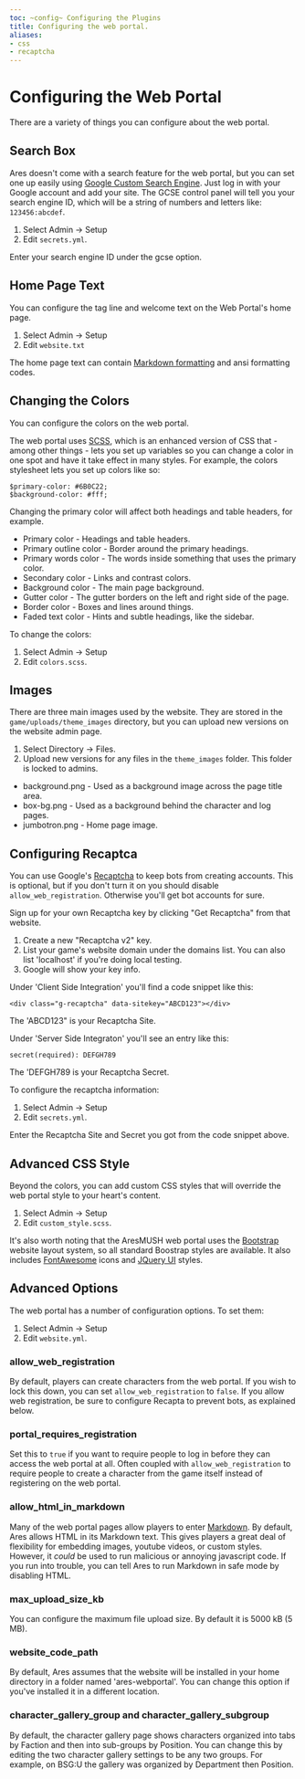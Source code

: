 ```yaml
---
toc: ~config~ Configuring the Plugins
title: Configuring the web portal.
aliases:
- css
- recaptcha
---
```

# Configuring the Web Portal

There are a variety of things you can configure about the web portal.

## Search Box

Ares doesn't come with a search feature for the web portal, but you can set one up easily using [Google Custom  Search Engine](https://cse.google.com/cse/all).  Just log in with your Google account and add your site.  The GCSE control panel will tell you your search engine ID, which will be a string of numbers and letters like:  `123456:abcdef`. 
  
1. Select Admin -> Setup
2. Edit `secrets.yml`.

Enter your search engine ID under the gcse option.

## Home Page Text

You can configure the tag line and welcome text on the Web Portal's home page.

1. Select Admin -> Setup
2. Edit `website.txt` 

The home page text can contain [Markdown formatting](https://daringfireball.net/projects/markdown/syntax) and ansi formatting codes.

## Changing the Colors

You can configure the colors on the web portal.

The web portal uses [SCSS](http://sass-lang.com/guide), which is an enhanced version of CSS that - among other things - lets you set up variables so you can change a color in one spot and have it take effect in many styles.  For example, the colors stylesheet lets you set up colors like so:

    $primary-color: #6B0C22;
    $background-color: #fff;

Changing the primary color will affect both headings and table headers, for example.

* Primary color - Headings and table headers.
* Primary outline color - Border around the primary headings.
* Primary words color - The words inside something that uses the primary color.
* Secondary color - Links and contrast colors.
* Background color - The main page background.
* Gutter color - The gutter borders on the left and right side of the page.
* Border color - Boxes and lines around things.
* Faded text color - Hints and subtle headings, like the sidebar.

To change the colors:

1. Select Admin -> Setup
2. Edit `colors.scss`.

## Images

There are three main images used by the website.  They are stored in the `game/uploads/theme_images` directory, but you can upload new versions on the website admin page.

1. Select Directory -> Files.
2. Upload new versions for any files in the `theme_images` folder.  This folder is locked to admins.

* background.png - Used as a background image across the page title area.
* box-bg.png - Used as a background behind the character and log pages.
* jumbotron.png - Home page image.


## Configuring Recaptca

You can use Google's [Recaptcha](https://www.google.com/recaptcha/intro/) to keep bots from creating accounts.  This is optional, but if you don't turn it on you should disable `allow_web_registration`.  Otherwise you'll get bot accounts for sure.

Sign up for your own Recaptcha key by clicking "Get Recaptcha" from that website.

1. Create a new "Recaptcha v2" key.
2. List your game's website domain under the domains list.  You can also list 'localhost' if you're doing local testing.
3. Google will show your key info.

Under 'Client Side Integration' you'll find a code snippet like this:

`<div class="g-recaptcha" data-sitekey="ABCD123"></div>`

The 'ABCD123" is your Recaptcha Site.

Under 'Server Side Integraton' you'll see an entry like this:

`secret(required): DEFGH789`

The 'DEFGH789 is your Recaptcha Secret.

To configure the recaptcha information:

1. Select Admin -> Setup
2. Edit `secrets.yml`.

Enter the Recaptcha Site and Secret you got from the code snippet above.

## Advanced CSS Style

Beyond the colors, you can add custom CSS styles that will override the web portal style to your heart's content.

1. Select Admin -> Setup
2. Edit `custom_style.scss`.

It's also worth noting that the AresMUSH web portal uses the [Bootstrap](http://getbootstrap.com/) website layout system, so all standard Boostrap styles are available.   It also includes [FontAwesome](http://fontawesome.io/icons/) icons and [JQuery UI](https://jqueryui.com/) styles.

## Advanced Options

The web portal has a number of configuration options.  To set them:

1. Select Admin -> Setup
2. Edit `website.yml`.

### allow_web_registration

By default, players can create characters from the web portal.  If you wish to lock this down, you can set `allow_web_registration` to `false`.   If you allow web registration, be sure to configure Recapta to prevent bots, as explained below.

### portal_requires_registration

Set this to `true` if you want to require people to log in before they can access the web portal at all.  Often coupled with `allow_web_registration` to require people to create a character from the game itself instead of registering on the web portal.

### allow_html_in_markdown

Many of the web portal pages allow players to enter [Markdown](https://daringfireball.net/projects/markdown/syntax).  By default, Ares allows HTML in its Markdown text.  This gives players a great deal of flexibility for embedding images, youtube videos, or custom styles.  However, it *could* be used to run malicious or annoying javascript code.  If you run into trouble, you can tell Ares to run Markdown in safe mode by disabling HTML.

### max_upload_size_kb

You can configure the maximum file upload size.  By default it is 5000 kB (5 MB).

### website_code_path

By default, Ares assumes that the website will be installed in your home directory in a folder named 'ares-webportal'.  You can change this option if you've installed it in a different location.

### character_gallery_group and character_gallery_subgroup

By default, the character gallery page shows characters organized into tabs by Faction and then into sub-groups by Position.  You can change this by editing the two character gallery settings to be any two groups.   For example, on BSG:U the gallery was organized by Department then Position.
